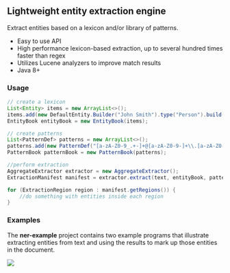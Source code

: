 ## Lightweight entity extraction engine

Extract entities based on a lexicon and/or library of patterns.

  * Easy to use API
  * High performance lexicon-based extraction, up to several hundred times faster than regex
  * Utilizes Lucene analyzers to improve match results
  * Java 8+

### Usage

```java
// create a lexicon
List<Entity> items = new ArrayList<>();
items.add(new DefaultEntity.Builder("John Smith").type("Person").build());
EntityBook entityBook = new EntityBook(items);

// create patterns
List<PatternDef> patterns = new ArrayList<>();
patterns.add(new PatternDef("[a-zA-Z0-9_.+-]+@[a-zA-Z0-9-]+\\.[a-zA-Z0-9-.]+", "Email", false));
PatternBook patternBook = new PatternBook(patterns);

//perform extraction
AggregateExtractor extractor = new AggregateExtractor();
ExtractionManifest manifest = extractor.extract(text, entityBook, patternBook);

for (ExtractionRegion region : manifest.getRegions()) {
    //do something with entities inside each region
}
```

### Examples

The **ner-example** project contains two example programs that illustrate extracting entities from text and using the results to mark up those entities in the document.

![](doc/sig-example.png)


